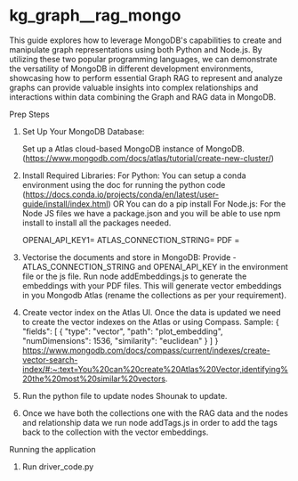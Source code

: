 # kg_graph__rag_mongo
This guide explores how to leverage MongoDB's capabilities to create and manipulate graph representations using both Python and Node.js. By utilizing these two popular programming languages, we can demonstrate the versatility of MongoDB in different development environments, showcasing how to perform essential Graph RAG to represent and analyze graphs can provide valuable insights into complex relationships and interactions within data combining the Graph and RAG data in MongoDB. 


Prep Steps
1. Set Up Your MongoDB Database:

    Set up a Atlas cloud-based MongoDB instance of MongoDB. (https://www.mongodb.com/docs/atlas/tutorial/create-new-cluster/)

2. Install Required Libraries:
    For Python: 
    You can setup a conda environment using the doc for running the python code (https://docs.conda.io/projects/conda/en/latest/user-guide/install/index.html) 
                                                OR
    You can do a pip install <required-packages>
    For Node.js: 
    For the Node JS files we have a package.json and you will be able to use npm install to install all the packages needed.

    OPENAI_API_KEY1=
    ATLAS_CONNECTION_STRING=
    PDF = 

3. Vectorise the documents and store in MongoDB:
    Provide - ATLAS_CONNECTION_STRING and OPENAI_API_KEY in the environment file or the js file.
    Run node addEmbeddings.js to generate the embeddings with your PDF files.
    This will generate vector embeddings in you Mongodb Atlas (rename the collections as per your requirement).

4. Create vector index on the Atlas UI.
    Once the data is updated we need to create the vector indexes on the Atlas or using Compass.
    Sample: 
    {
        "fields": [ {
            "type": "vector",
            "path": "plot_embedding",
            "numDimensions": 1536,
            "similarity": "euclidean"
        } ]
    }
    https://www.mongodb.com/docs/compass/current/indexes/create-vector-search-index/#:~:text=You%20can%20create%20Atlas%20Vector,identifying%20the%20most%20similar%20vectors.

5. Run the python file to update nodes Shounak to update.

6. Once we have both the collections one with the RAG data and the nodes and relationship data we run node addTags.js in order
   to add the tags back to the collection with the vector embeddings.

Running the application

1. Run driver_code.py
    
